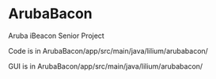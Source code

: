 # ArubaBacon
Aruba iBeacon Senior Project

Code is in ArubaBacon/app/src/main/java/lilium/arubabacon/

GUI is in ArubaBacon/app/src/main/java/lilium/arubabacon/
